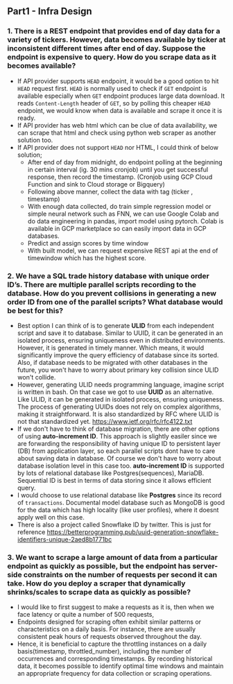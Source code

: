 ## Part1 - Infra Design

### 1. There is a REST endpoint that provides end of day data for a variety of tickers. However, data becomes available by ticker at inconsistent different times after end of day. Suppose the endpoint is expensive to query. How do you scrape data as it becomes available?

- If API provider supports `HEAD` endpoint, it would be a good option to hit `HEAD` request first. `HEAD` is normally used to check if `GET` endpoint is available especially when `GET` endpoint produces large data download. It reads `Content-Length` header of `GET`, so by polling this cheaper `HEAD` endpoint, we would know when data is available and scrape it once it is ready. 
- If API provider has web html which can be clue of data availability, we can scrape that html and check using python web scraper as another solution too.  
- If API provider does not support `HEAD` nor HTML, I could think of below solution; 
  - After end of day from midnight, do endpoint polling at the beginning in certain interval (ig. 30 mins cronjob) until you get successful response, then record the timestamp. (Cronjob using GCP Cloud Function and sink to Cloud storage or Bigquery)
  - Following above manner, collect the data with tag (ticker , timestamp)
  - With enough data collected, do train simple regression model or simple neural network such as FNN, we can use Google Colab and do data engineering in pandas, import model using pytorch. Colab is available in GCP marketplace so can easily import data in GCP databases.
  - Predict and assign scores by time window
  - With built model, we can request expensive REST api at the end of timewindow which has the highest score. 
 
### 2. We have a SQL trade history database with unique order ID’s. There are multiple parallel scripts recording to the database. How do you prevent collisions in generating a new order ID from one of the parallel scripts? What database would be best for this?

- Best option I can think of is to generate **ULID** from each independent script and save it to database. Similar to UUID, it can be generated in an isolated process, ensuring uniqueness even in distributed environments. However, it is generated in timely manner. Which means, it would significantly improve the query efficiency of database since its sorted. Also, if database needs to be migrated with other databases in the future, you won't have to worry about primary key collision since ULID won't collide. 
- However, generating ULID needs programming language, imagine script is written in bash. On that case we got to use **UUID** as an alternative. Like ULID, it can be generated in isolated process, ensuring uniqueness. The process of generating UUIDs does not rely on complex algorithms, making it straightforward. It is also standardized by RFC where ULID is not that standardized yet. https://www.ietf.org/rfc/rfc4122.txt
- If we don't have to think of database migration, there are other options of using **auto-increment ID**. This approach is slightly easiler since we are forwarding the responsibility of having unique ID to persistent layer (DB) from application layer, so each parallel scripts dont have to care about saving data in database. Of course we don't have to worry about database isolation level in this case too. **auto-increment ID** is supported by lots of relational database like Postgres(sequences), MariaDB. Sequential ID is best in terms of data storing since it allows efficient query. 
- I would choose to use relational database like **Postgres** since its record of `transactions`. Documental model database such as MongoDB is good for the data which has high locality (like user profiles), where it doesnt apply well on this case.
- There is also a project called Snowflake ID by twitter. This is just for reference https://betterprogramming.pub/uuid-generation-snowflake-identifiers-unique-2aed8b1771bc



### 3. We want to scrape a large amount of data from a particular endpoint as quickly as possible, but the endpoint has server-side constraints on the number of requests per second it can take. How do you deploy a scraper that dynamically shrinks/scales to scrape data as quickly as possible?

- I would like to first suggest to make a requests as it is, then when we face latency or quite a number of 500 requests, 
- Endpoints designed for scraping often exhibit similar patterns or characteristics on a daily basis. For instance, there are usually consistent peak hours of requests observed throughout the day.
- Hence, it is beneficial to capture the throttling instances on a daily basis(timestamp, throttled_number), including the number of occurrences and corresponding timestamps. By recording historical data, it becomes possible to identify optimal time windows and maintain an appropriate frequency for data collection or scraping operations.
